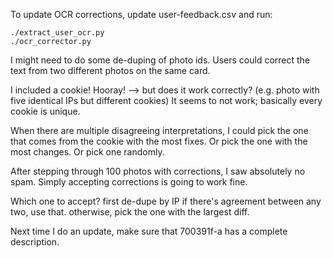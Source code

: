 To update OCR corrections, update user-feedback.csv and run:

    ./extract_user_ocr.py
    ./ocr_corrector.py

I might need to do some de-duping of photo ids. Users could correct the text
from two different photos on the same card.

I included a cookie! Hooray!
  --> but does it work correctly?
      (e.g. photo with five identical IPs but different cookies)
      It seems to not work; basically every cookie is unique.

When there are multiple disagreeing interpretations, I could pick the one
that comes from the cookie with the most fixes. Or pick the one with the
most changes. Or pick one randomly.

After stepping through 100 photos with corrections, I saw absolutely no
spam. Simply accepting corrections is going to work fine.

Which one to accept?
  first de-dupe by IP
  if there's agreement between any two, use that.
  otherwise, pick the one with the largest diff.

Next time I do an update, make sure that 700391f-a has a complete
description.
